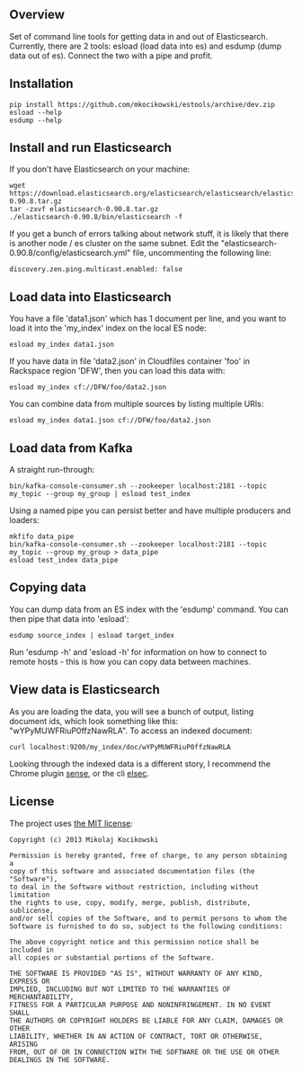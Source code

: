 Overview
--------
Set of command line tools for getting data in and out of Elasticsearch.
Currently, there are 2 tools: esload (load data into es) and esdump (dump data
out of es). Connect the two with a pipe and profit. 

Installation
------------

    pip install https://github.com/mkocikowski/estools/archive/dev.zip
    esload --help
    esdump --help

Install and run  Elasticsearch
------------------------------

If you don't have Elasticsearch on your machine: 

    wget https://download.elasticsearch.org/elasticsearch/elasticsearch/elasticsearch-0.90.8.tar.gz
    tar -zxvf elasticsearch-0.90.8.tar.gz
    ./elasticsearch-0.90.8/bin/elasticsearch -f

If you get a bunch of errors talking about network stuff, it is likely that
there is another node / es cluster on the same subnet. Edit the
"elasticsearch-0.90.8/config/elasticsearch.yml" file, uncommenting the
following line: 

    discovery.zen.ping.multicast.enabled: false

Load data into Elasticsearch
----------------------------

You have a file 'data1.json' which has 1 document per line, and you want to
load it into the 'my_index' index on the local ES node:

    esload my_index data1.json

If you have data in file 'data2.json' in Cloudfiles container 'foo' in
Rackspace region 'DFW', then you can load this data with: 

    esload my_index cf://DFW/foo/data2.json

You can combine data from multiple sources by listing multiple URIs: 

    esload my_index data1.json cf://DFW/foo/data2.json

Load data from Kafka
--------------------

A straight run-through:
    
    bin/kafka-console-consumer.sh --zookeeper localhost:2181 --topic my_topic --group my_group | esload test_index

Using a named pipe you can persist better and have multiple producers and loaders: 

    mkfifo data_pipe
    bin/kafka-console-consumer.sh --zookeeper localhost:2181 --topic my_topic --group my_group > data_pipe
    esload test_index data_pipe


Copying data
------------
You can dump data from an ES index with the 'esdump' command. You can then
pipe that data into 'esload': 

    esdump source_index | esload target_index

Run 'esdump -h' and 'esload -h' for information on how to connect to remote
hosts - this is how you can copy data between machines.

View data is Elasticsearch
--------------------------

As you are loading the data, you will see a bunch of output, listing document
ids, which look something like this: "wYPyMUWFRiuP0ffzNawRLA". To access an
indexed document: 

    curl localhost:9200/my_index/doc/wYPyMUWFRiuP0ffzNawRLA

Looking through the indexed data is a different story, I recommend the Chrome
plugin [sense](https://github.com/bleskes/sense), or the cli
[elsec](https://github.com/mkocikowski/elsec).


License
-------

The project uses [the MIT license](http://opensource.org/licenses/MIT):

    Copyright (c) 2013 Mikolaj Kocikowski
    
    Permission is hereby granted, free of charge, to any person obtaining a
    copy of this software and associated documentation files (the "Software"),
    to deal in the Software without restriction, including without limitation
    the rights to use, copy, modify, merge, publish, distribute, sublicense,
    and/or sell copies of the Software, and to permit persons to whom the
    Software is furnished to do so, subject to the following conditions:
    
    The above copyright notice and this permission notice shall be included in
    all copies or substantial portions of the Software.
    
    THE SOFTWARE IS PROVIDED "AS IS", WITHOUT WARRANTY OF ANY KIND, EXPRESS OR
    IMPLIED, INCLUDING BUT NOT LIMITED TO THE WARRANTIES OF MERCHANTABILITY,
    FITNESS FOR A PARTICULAR PURPOSE AND NONINFRINGEMENT. IN NO EVENT SHALL
    THE AUTHORS OR COPYRIGHT HOLDERS BE LIABLE FOR ANY CLAIM, DAMAGES OR OTHER
    LIABILITY, WHETHER IN AN ACTION OF CONTRACT, TORT OR OTHERWISE, ARISING
    FROM, OUT OF OR IN CONNECTION WITH THE SOFTWARE OR THE USE OR OTHER
    DEALINGS IN THE SOFTWARE.
    
